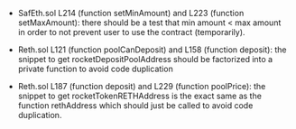 - SafEth.sol L214 (function setMinAmount) and L223 (function setMaxAmount): there should be a test that min amount < max amount in order to not prevent user to use the contract (temporarily).

- Reth.sol L121 (function poolCanDeposit) and L158 (function deposit): the snippet to get rocketDepositPoolAddress should be factorized into a private function to avoid code duplication

- Reth.sol L187 (function deposit) and L229 (function poolPrice): the snippet to get rocketTokenRETHAddress is the exact same as the function rethAddress which should just be called to avoid code duplication.